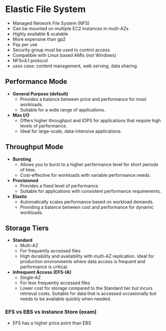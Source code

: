 # Elastic File System

- Managed Network File System (NFS)
- Can be mounted on multiple EC2 instances in multi-AZs
- Highly available & scalable
- More expensive than gp2
- Pay per use
- Security group must be used to control access
- Compatible with Linux based AMIs (not Windows)
- NFSv4.1 protocol
- _uses case_: content management, web serving, data sharing

## Performance Mode

- **General Purpose (default)**
	- Provides a balance between price and performance for most workloads.
	- Suitable for a wide range of applications.
- **Max I/O**
	- Offers higher throughput and IOPS for applications that require high levels of performance. 
	- Ideal for large-scale, data-intensive applications.

## Throughput Mode

- **Bursting** 
	- Allows you to burst to a higher performance level for short periods of time.
	- Cost-effective for workloads with variable performance needs.
- **Provisioned** 
	- Provides a fixed level of performance. 
	- Suitable for applications with consistent performance requirements.
- **Elastic** 
	- Automatically scales performance based on workload demands.
	- Providing a balance between cost and performance for dynamic workloads.

## Storage Tiers

- **Standard**
    - Multi-AZ
    - For frequently accessed files
    - High durability and availability with multi-AZ replication. Ideal for production environments where data access is frequent and performance is critical.
- **Infrequent Access (EFS-IA)**
    - Single-AZ
    - For less frequently accessed files
    - Lower cost for storage compared to the Standard tier but incurs retrieval costs. Suitable for data that is accessed occasionally but needs to be available quickly when needed.

### EFS vs EBS vs Instance Store (exam)

- EFS has a higher price point than EBS